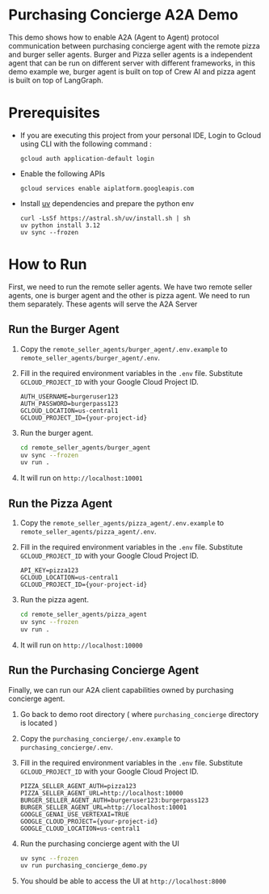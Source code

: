 # Purchasing Concierge A2A Demo

This demo shows how to enable A2A (Agent to Agent) protocol communication between purchasing concierge agent with the remote pizza and burger seller agents. Burger and Pizza seller agents is a independent agent that can be run on different server with different frameworks, in this demo example we, burger agent is built on top of Crew AI and pizza agent is built on top of LangGraph.

# Prerequisites

- If you are executing this project from your personal IDE, Login to Gcloud using CLI with the following command :

    ```shell
    gcloud auth application-default login
    ```

- Enable the following APIs

    ```shell
    gcloud services enable aiplatform.googleapis.com 
    ```

- Install [uv](https://docs.astral.sh/uv/getting-started/installation/) dependencies and prepare the python env

    ```shell
    curl -LsSf https://astral.sh/uv/install.sh | sh
    uv python install 3.12
    uv sync --frozen
    ```

# How to Run

First, we need to run the remote seller agents. We have two remote seller agents, one is burger agent and the other is pizza agent. We need to run them separately. These agents will serve the A2A Server

## Run the Burger Agent

1. Copy the `remote_seller_agents/burger_agent/.env.example` to `remote_seller_agents/burger_agent/.env`.
2. Fill in the required environment variables in the `.env` file. Substitute `GCLOUD_PROJECT_ID` with your Google Cloud Project ID.

    ```
    AUTH_USERNAME=burgeruser123
    AUTH_PASSWORD=burgerpass123
    GCLOUD_LOCATION=us-central1
    GCLOUD_PROJECT_ID={your-project-id}
    ```
3. Run the burger agent.

    ```bash
    cd remote_seller_agents/burger_agent
    uv sync --frozen
    uv run .
    ```
4. It will run on `http://localhost:10001`

## Run the Pizza Agent

1. Copy the `remote_seller_agents/pizza_agent/.env.example` to `remote_seller_agents/pizza_agent/.env`.
2. Fill in the required environment variables in the `.env` file. Substitute `GCLOUD_PROJECT_ID` with your Google Cloud Project ID.

    ```
    API_KEY=pizza123
    GCLOUD_LOCATION=us-central1
    GCLOUD_PROJECT_ID={your-project-id}
    ```
3. Run the pizza agent.

    ```bash
    cd remote_seller_agents/pizza_agent
    uv sync --frozen
    uv run .
    ```
4. It will run on `http://localhost:10000`

## Run the Purchasing Concierge Agent

Finally, we can run our A2A client capabilities owned by purchasing concierge agent.

1. Go back to demo root directory ( where `purchasing_concierge` directory is located )
2. Copy the `purchasing_concierge/.env.example` to `purchasing_concierge/.env`.
3. Fill in the required environment variables in the `.env` file. Substitute `GCLOUD_PROJECT_ID` with your Google Cloud Project ID.

    ```
    PIZZA_SELLER_AGENT_AUTH=pizza123
    PIZZA_SELLER_AGENT_URL=http://localhost:10000
    BURGER_SELLER_AGENT_AUTH=burgeruser123:burgerpass123
    BURGER_SELLER_AGENT_URL=http://localhost:10001
    GOOGLE_GENAI_USE_VERTEXAI=TRUE
    GOOGLE_CLOUD_PROJECT={your-project-id}
    GOOGLE_CLOUD_LOCATION=us-central1
    ```

3. Run the purchasing concierge agent with the UI

    ```bash
    uv sync --frozen
    uv run purchasing_concierge_demo.py
    ```

4. You should be able to access the UI at `http://localhost:8000`
    
    


